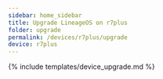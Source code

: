 ```yaml
---
sidebar: home_sidebar
title: Upgrade LineageOS on r7plus
folder: upgrade
permalink: /devices/r7plus/upgrade
device: r7plus
---
```

{% include templates/device_upgrade.md %}
